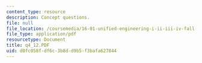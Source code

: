```yaml
---
content_type: resource
description: Concept questions.
file: null
file_location: /coursemedia/16-01-unified-engineering-i-ii-iii-iv-fall-2005-spring-2006/d0fc058fdf6c3b8dd9b5f3bafa627844_q4_12.PDF
file_type: application/pdf
resourcetype: Document
title: q4_12.PDF
uid: d0fc058f-df6c-3b8d-d9b5-f3bafa627844
---
```

